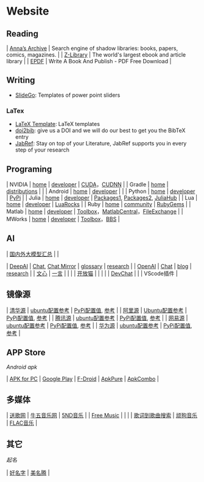 # Website

## Reading

| [Anna’s Archive](https://annas-archive.org/) | Search engine of shadow libraries: books, papers, comics, magazines. |
| [Z-Library](https://singlelogin.re) | The world's largest ebook and article library |
| [EPDF](https://epdf.pub/) | Write A Book And Publish - PDF Free Download  |

## Writing

- [SlideGo](https://slidesgo.com/): Templates of power point sliders

### LaTex

- [LaTeX Template](http://www.latextemplates.com/): LaTeX templates
- [doi2bib](https://www.doi2bib.org): give us a DOI and we will do our best to get you the BibTeX entry
- [JabRef](https://www.jabref.org/): Stay on top of your Literature, JabRef supports you in every step of your research

## Programing


| NVIDIA  | [home](https://www.nvidia.com/)  | [developer](https://developer.nvidia.com/)  | [CUDA](https://developer.nvidia.com/cuda-zone)，[CUDNN](https://developer.nvidia.com/cudnn)   | 
| Gradle  | [home](https://gradle.org/) | [distributions](https://services.gradle.org/distributions)  |   |
| Android | [home](https://www.android.com/) | [developer](https://developer.android.com/)  |   |
| Python  | [home](https://www.python.org/) | [developer](https://www.python.org/doc/)  | [PyPi](https://pypi.org/)  |
| Julia  | [home](https://julialang.org/) | [developer](https://docs.julialang.org/)  | [Packages1](https://julialang.org/packages/), [Packages2](https://juliapackages.com/), [JuliaHub](https://juliahub.com/ui/Packages)  |
| Lua  | [home](https://www.lua.org/) | [developer](https://www.lua.org/docs.html)  | [LuaRocks](https://luarocks.org/)  |
| Ruby  | [home](https://www.ruby-lang.org/) | [community](https://www.ruby-lang.org/en/community/)  | [RubyGems](https://rubygems.org/)  |
| Matlab  | [home](https://www.mathworks.com/) | [developer](https://www.mathworks.com/help/)  | [Toolbox](https://www.mathworks.com/products.html)，[MatlabCentral](https://www.mathworks.com/matlabcentral/)，[FileExchange](https://www.mathworks.com/matlabcentral/fileexchange/)  |
| MWorks  | [home](https://www.tongyuan.cc/product/MWorks) | [developer](https://www.tongyuan.cc/technical-support)  | [Toolbox](https://www.tongyuan.cc/product/MWorksToolbox)，[BBS](https://bbs.tongyuan.cc/)  |

## AI

| [国内外大模型汇总](https://github.com/wgwang/LLMs-In-China)  |     |

| [DeepAI](https://deepai.org/) | [Chat](https://deepai.org/chat), [Chat Mirror](https://linkss.lbbai.com/) | [glossary](https://deepai.org/definitions) | [research](https://deepai.org/research) |
| [OpenAI](https://openai.com/) | [Chat](https://chat.openai.com/) | [blog](https://openai.com/blog) | [research](https://openai.com/research) |
| [文心](https://wenxin.baidu.com/) |  [一言](https://yiyan.baidu.com/welcome) |  |  |
| [开放猫](https://openmao.com)  |  |  |  |
| [DevChat](https://web.devchat.ai/)  |   |   | VScode插件  |

## 镜像源

| [清华源](https://mirrors.tuna.tsinghua.edu.cn) | [ubuntu配置参考](https://mirrors.tuna.tsinghua.edu.cn/help/ubuntu/)  | [PyPi配置值](https://pypi.tuna.tsinghua.edu.cn/simple), [参考](https://mirrors.tuna.tsinghua.edu.cn/help/pypi/) |
| [阿里源](https://mirrors.aliyun.com) | [Ubuntu配置参考](https://developer.aliyun.com/mirror/ubuntu)  | [PyPi配置值](http://mirrors.aliyun.com/pypi/simple/), [参考](https://developer.aliyun.com/mirror/pypi) |
| [腾讯源](https://mirrors.cloud.tencent.com) | [ubuntu配置参考](https://mirrors.cloud.tencent.com/help/ubuntu.html)  | [PyPi配置值](https://mirrors.cloud.tencent.com/pypi/simple), [参考](https://mirrors.cloud.tencent.com/help/pypi.html) |
| [网易源](https://mirrors.163.com) | [ubuntu配置参考](https://mirrors.163.com/.help/ubuntu.html)  | [PyPi配置值](https://mirrors.163.com/pypi/simple/), [参考](https://mirrors.cloud.tencent.com/help/pypi.html) |
| [华为源](https://mirrors.huaweicloud.com) | [ubuntu配置参考](https://mirrors.huaweicloud.com/mirrorDetail/5ea14ecab05943f36fb75ee7)  | [PyPi配置值](https://repo.huaweicloud.com/repository/pypi/simple), [参考](https://developer.aliyun.com/mirror/pypi) |

## APP Store

*Android apk*

| [APK for PC](https://napkforpc.com/) | [Google Play](https://play.google.com/store/apps/)  | [F-Droid](https://f-droid.org/)  | [ApkPure](https://apkpure.com/)  | [ApkCombo](https://apkcombo.com/)   |


## 多媒体

| [送歌网](https://www.songe.cc/)  | [牛五音乐网](http://www.6002255.com/) | [5ND音乐](http://www.5nd.com/) |
| [Free Music](https://tools.liumingye.cn/music/#/) |   |   |
| [歌词到歌曲搜索](https://www.musicenc.com/) | [顽狗音乐](https://music.dogged.cn/) | [FLAC音乐](http://www.ape-flac.com/) |



## 其它

*起名*

| [好名字](https://www.hmz.com)  | [美名腾](https://www.meimingteng.com/)  |
